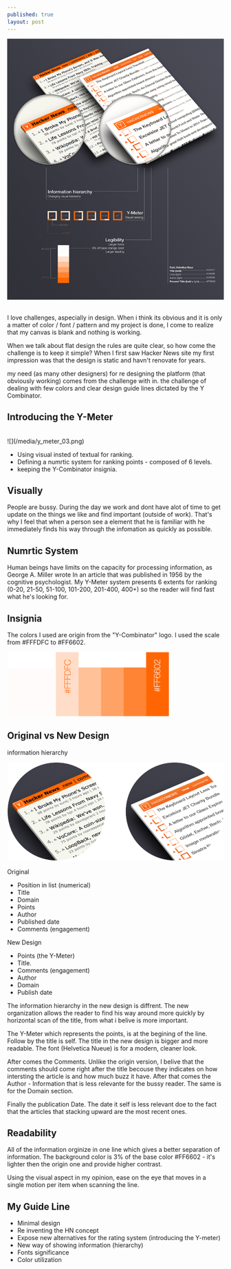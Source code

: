 ```yaml
---
published: true
layout: post
---
```


![mockup_720x867.png](/media/mockup_720x867.png)
##
I love challenges, aspecially in design. When i think its obvious and it is only a matter of color / font / pattern and my project is done, I come to realize that my canvas is blank and nothing is working. 

When we talk about flat design the rules are quite clear, so how come the challenge is to keep it simple? 
When I first saw Hacker News site my first impression was that the design is static and havn't renovate for years. 

my need (as many other designers) for re designing the platform (that obviously working) comes from the challenge with in. the challenge of dealing with few colors and clear design guide lines dictated by the Y Combinator. 



## Introducing the Y-Meter

<br/>
![](/media/y_meter_03.png)


* Using visual insted of textual for ranking.
* Defining a numrtic system for ranking points - composed of 6 levels.
* keeping the Y-Combinator insignia.

## Visually

People are bussy. During the day we work and dont have alot of time to get update on the things we like and find important (outside of work). That's why I feel that when a person see a element that he is familiar with he immediately finds his way through the infomation as quickly as possible.


## Numrtic System

Human beings have limits on the capacity for processing information, as George A. Miller wrote In an article that was published in 1956 by the cognitive psychologist. My Y-Meter system presents 6 extents for ranking (0-20, 21-50, 51-100, 101-200, 201-400, 400+) so the reader will find fast what he's looking for.
## Insignia
The colors I used are origin from the "Y-Combinator" logo. I used the scale from #FFFDFC to #FF6602.


![color-scale_03.png](/media/color-scale_03.png)

## Original vs New Design
information hierarchy


![before_after.png](/media/before_after.png)


Original

* Position in list (numerical)
* Title
* Domain
* Points
* Author
* Published date
* Comments (engagement)

New Design

* Points (the Y-Meter)
* Title.
* Comments (engagement)
* Author
* Domain
* Publish date

The information hierarchy in the new design is diffrent. The new organization allows the reader to find his way around more quickly by horizontal scan of the title, from what i belive is more important. 


The Y-Meter which represents the points, is at the begining of the line. Follow by the title is self. The title in the new design is bigger and more readable. The font (Helvetica Nueue) is for a modern, cleaner look.


After comes the Comments. Unlike the origin version, I belive that the comments should come right after the title becouse they indicates on how intersting the article is and how much buzz it have.  After that comes the Author - Information that is less relevante for the bussy reader. The same is for the Domain section. 


Finally the publication Date. The date it self is less relevant doe to the fact that the articles that stacking upward are the most recent ones. 

## Readability

All of the information orginize in one line which gives a better separation of information. The background color is 3% of the base color #FF6602  - it's lighter then the origin one and provide higher contrast. 

Using the visual aspect in my opinion, ease on the eye that moves in a single motion per item when scanning the line. 

## My Guide Line

* Minimal design
* Re inventing the HN concept
* Expose new alternatives for the rating system (introducing the Y-meter)
* New way of showing information (hierarchy)
* Fonts significance
* Color utilization